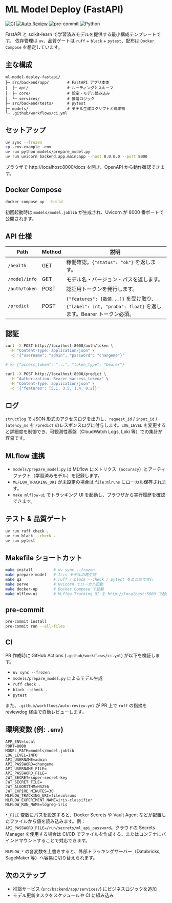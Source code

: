 # ML Model Deploy (FastAPI)

[![CI](https://github.com/Kumet/ml-model-deploy-fastapi/actions/workflows/ci.yml/badge.svg)](https://github.com/Kumet/ml-model-deploy-fastapi/actions/workflows/ci.yml)
[![Auto Review](https://github.com/Kumet/ml-model-deploy-fastapi/actions/workflows/auto-review.yml/badge.svg)](https://github.com/Kumet/ml-model-deploy-fastapi/actions/workflows/auto-review.yml)
![pre-commit](https://img.shields.io/badge/pre--commit-enabled-brightgreen?logo=pre-commit&logoColor=white)
![Python](https://img.shields.io/badge/Python-3.12%2B-3776AB?logo=python&logoColor=white)

FastAPI と scikit-learn で学習済みモデルを提供する最小構成テンプレートです。
依存管理は `uv`、品質ゲートは `ruff` + `black` + `pytest`、配布は `Docker Compose` を想定しています。

## 主な構成
```
ml-model-deploy-fastapi/
├─ src/backend/app/        # FastAPI アプリ本体
│  ├─ api/                 # ルーティングとスキーマ
│  ├─ core/                # 設定・モデル読み込み
│  └─ services/            # 推論ロジック
├─ src/backend/tests/      # pytest
├─ models/                 # モデル生成スクリプトと成果物
└─ .github/workflows/ci.yml
```

## セットアップ
```bash
uv sync --frozen
cp .env.example .env
uv run python models/prepare_model.py
uv run uvicorn backend.app.main:app --host 0.0.0.0 --port 8000
```
ブラウザで http://localhost:8000/docs を開き、OpenAPI から動作確認できます。

## Docker Compose
```bash
docker compose up --build
```
初回起動時は `models/model.joblib` が生成され、Uvicorn が 8000 番ポートで公開されます。

## API 仕様
| Path | Method | 説明 |
|------|--------|------|
| `/health` | GET | 稼働確認。`{"status": "ok"}` を返します。 |
| `/model/info` | GET | モデル名・バージョン・パスを返します。 |
| `/auth/token` | POST | 認証用トークンを発行します。 |
| `/predict` | POST | `{"features": [数値...]}` を受け取り、`{"label": int, "proba": float}` を返します。Bearer トークン必須。 |

## 認証
```bash
curl -X POST http://localhost:8000/auth/token \
  -H "Content-Type: application/json" \
  -d '{"username": "admin", "password": "changeme"}'

# => {"access_token": "...", "token_type": "bearer"}

curl -X POST http://localhost:8000/predict \
  -H "Authorization: Bearer <access_token>" \
  -H "Content-Type: application/json" \
  -d '{"features": [5.1, 3.5, 1.4, 0.2]}'
```

## ログ
`structlog` で JSON 形式のアクセスログを出力し、`request_id` / `input_id` / `latency_ms` を `/predict` のレスポンスログに付与します。`LOG_LEVEL` を変更すると詳細度を制御でき、可観測性基盤（CloudWatch Logs, Loki 等）での集計が容易です。

## MLflow 連携
- `models/prepare_model.py` は MLflow にメトリクス（`accuracy`）とアーティファクト（学習済みモデル）を記録します。
- `MLFLOW_TRACKING_URI` が未設定の場合は `file:mlruns` にローカル保存されます。
- `make mlflow-ui` でトラッキング UI を起動し、ブラウザから実行履歴を確認できます。

## テスト & 品質ゲート
```bash
uv run ruff check .
uv run black --check .
uv run pytest
```

## Makefile ショートカット
```bash
make install         # uv sync --frozen
make prepare-model   # Iris モデルの再生成
make qa              # ruff / black --check / pytest をまとめて実行
make serve           # Uvicorn でローカル起動
make docker-up       # Docker Compose で起動
make mlflow-ui       # MLflow Tracking UI を http://localhost:5000 で起動
```

## pre-commit
```bash
pre-commit install
pre-commit run --all-files
```

## CI
PR 作成時に GitHub Actions (`.github/workflows/ci.yml`) が以下を検証します。
- `uv sync --frozen`
- `models/prepare_model.py` によるモデル生成
- `ruff check .`
- `black --check .`
- `pytest`

また、`.github/workflows/auto-review.yml` が PR 上で `ruff` の指摘を reviewdog 経由で自動レビューします。

## 環境変数 (例: `.env`)
```
APP_ENV=local
PORT=8000
MODEL_PATH=models/model.joblib
LOG_LEVEL=INFO
API_USERNAME=admin
API_PASSWORD=changeme
API_USERNAME_FILE=
API_PASSWORD_FILE=
JWT_SECRET=super-secret-key
JWT_SECRET_FILE=
JWT_ALGORITHM=HS256
JWT_EXPIRE_MINUTES=30
MLFLOW_TRACKING_URI=file:mlruns
MLFLOW_EXPERIMENT_NAME=iris-classifier
MLFLOW_RUN_NAME=logreg-iris
```

`*_FILE` 変数にパスを設定すると、Docker Secrets や Vault Agent などが配置したファイルから値を読み込みます。例：`API_PASSWORD_FILE=/run/secrets/ml_api_password`。クラウドの Secrets Manager を使用する場合は CI/CD でファイルを作成する、またはコンテナにバインドマウントすることで対応できます。

`MLFLOW_*` の各変数を上書きすると、外部トラッキングサーバー（Databricks, SageMaker 等）へ容易に切り替えられます。


## 次のステップ
- 推論サービス (`src/backend/app/services/`) にビジネスロジックを追加
- モデル更新タスクをスケジュールや CI に組み込み
